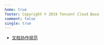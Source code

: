 ```yaml
---
home: true
footer: Copyright © 2019 Tencent Cloud Base
comment: false
single: true
---
```


- [文档协作规范](https://docs.qq.com/doc/DQk1nRE1PdUNsb29F)